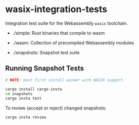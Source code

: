 # wasix-integration-tests

Integration test suite for the Webassembly `wasix` toolchain.

* ./simple: Rust binaries that compile to wasm
* ./wasm: Collection of precompiled Webassembly modules

* ./snapshots: Snapshot test suite

## Running Snapshot Tests

```bash
# NOTE: must first install wasmer with WASIX support.

cargo install cargo-insta
cd snapshots
cargo insta test
```

To review (accept or reject) changed snapshots:

```
cargo insta review
```
